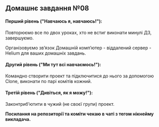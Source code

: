 
## Домашнє завдання №08

#### Перший рівень ("Навчаюсь я, навчаюсь!"):
Повторюємо все по двох уроках, хто не встиг виконати минулі ДЗ, завершуємо.

Організовуємо звʼязок Домашній компʼютер - віддалений сервер - Helium для ваших домашніх завдань.

#### Другий рівень ("Ми тут всі навчаємось!"):
Командно створити проект та підключитися до нього за допомогою Clone, виконати по парі комітів кожний.

#### Третій рівень ("Дивіться, як я можу!"):
Законтрибʼютити в чужий (не своєї групи) проект. 

**Посилання на репозиторії та коміти чекаю в чаті з тегом нікнейму викладача.**
